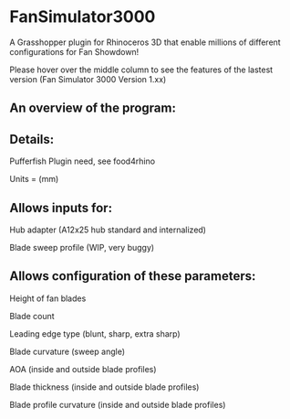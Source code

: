 # FanSimulator3000
A Grasshopper plugin for Rhinoceros 3D that enable millions of different configurations for Fan Showdown! 

Please hover over the middle column to see the features of the lastest version (Fan Simulator 3000 Version 1.xx) 

An overview of the program:
---
Details:
---
  
  Pufferfish Plugin need, see food4rhino
  
  Units = (mm)

Allows inputs for:
---
  
  Hub adapter (A12x25 hub standard and internalized)
  
  Blade sweep profile (WIP, very buggy)

Allows configuration of these parameters:
---
  
  Height of fan blades
  
  Blade count
  
  Leading edge type (blunt, sharp, extra sharp)
  
  Blade curvature (sweep angle)
  
  AOA (inside and outside blade profiles)
  
  Blade thickness (inside and outside blade profiles)
  
  Blade profile curvature (inside and outside blade profiles)
  
